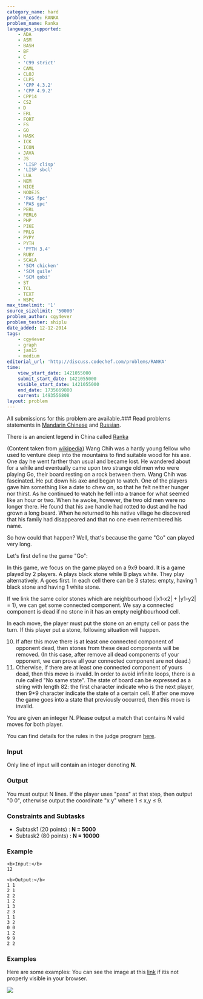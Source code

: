 ```yaml
---
category_name: hard
problem_code: RANKA
problem_name: Ranka
languages_supported:
    - ADA
    - ASM
    - BASH
    - BF
    - C
    - 'C99 strict'
    - CAML
    - CLOJ
    - CLPS
    - 'CPP 4.3.2'
    - 'CPP 4.9.2'
    - CPP14
    - CS2
    - D
    - ERL
    - FORT
    - FS
    - GO
    - HASK
    - ICK
    - ICON
    - JAVA
    - JS
    - 'LISP clisp'
    - 'LISP sbcl'
    - LUA
    - NEM
    - NICE
    - NODEJS
    - 'PAS fpc'
    - 'PAS gpc'
    - PERL
    - PERL6
    - PHP
    - PIKE
    - PRLG
    - PYPY
    - PYTH
    - 'PYTH 3.4'
    - RUBY
    - SCALA
    - 'SCM chicken'
    - 'SCM guile'
    - 'SCM qobi'
    - ST
    - TCL
    - TEXT
    - WSPC
max_timelimit: '1'
source_sizelimit: '50000'
problem_author: cgy4ever
problem_tester: shiplu
date_added: 12-12-2014
tags:
    - cgy4ever
    - graph
    - jan15
    - medium
editorial_url: 'http://discuss.codechef.com/problems/RANKA'
time:
    view_start_date: 1421055000
    submit_start_date: 1421055000
    visible_start_date: 1421055000
    end_date: 1735669800
    current: 1493556808
layout: problem
---
```

All submissions for this problem are available.###  Read problems statements in [Mandarin Chinese](http://www.codechef.com/download/translated/JAN15/mandarin/RANKA.pdf) and [Russian](http://www.codechef.com/download/translated/JAN15/russian/RANKA.pdf).

There is an ancient legend in China called [Ranka](http://en.wikipedia.org/wiki/Ranka_(legend))

(Content taken from [wikipedia](http://en.wikipedia.org/wiki/Ranka_(legend))) 
Wang Chih was a hardy young fellow who used to venture deep into the mountains to find suitable wood for his axe.
One day he went farther than usual and became lost. He wandered about for a while and eventually came upon two strange old men
who were playing Go, their board resting on a rock between them. Wang Chih was fascinated. He put down his axe and began to watch.
One of the players gave him something like a date to chew on, so that he felt neither hunger nor thirst. As he continued to watch he
fell into a trance for what seemed like an hour or two. When he awoke, however, the two old men were no longer there.
He found that his axe handle had rotted to dust and he had grown a long beard. When he returned to his native village he discovered
that his family had disappeared and that no one even remembered his name.

So how could that happen? Well, that's because the game "Go" can played very long.

Let's first define the game "Go":

In this game, we focus on the game played on a 9x9 board. It is a game played by 2 players.
A plays black stone while B plays white. They play alternatively. A goes first.
In each cell there can be 3 states: empty, having 1 black stone and having 1 white stone.

If we link the same color stones which are neighbourhood (|x1-x2| + |y1-y2| = 1), we can get some connected component.
We say a connected component is dead if no stone in it has an empty neighbourhood cell.

In each move, the player must put the stone on an empty cell or pass the turn. If this player put a stone, following situation will
happen.


10. If after this move there is at least one connected component of opponent dead, then stones from these dead components
  will be removed. (In this case, after remove all dead components of your opponent, we can prove all your connected component are not dead.)
11. Otherwise, if there are at least one connected component of yours dead, then this move is invalid.
In order to avoid infinite loops, there is a rule called "No same state". The state of board can be expressed as a string with length 82:
the first character indicate who is the next player, then 9\*9 character indicate the state of a certain cell. If after one move the game
goes into a state that previously occurred, then this move is invalid.

You are given an integer N. Please output a match that contains N valid moves for both player.

You can find details for the rules in the judge program
[here](https://codechef_shared.s3.amazonaws.com/download/RANKA_JUDGE.cpp).

### Input

Only line of input will contain an integer denoting **N**.

### Output

You must output N lines.
If the player uses "pass" at that step, then output "0 0", otherwise output the coordinate "x y" where 1 ≤ x,y ≤ 9.

### Constraints and Subtasks

- Subtask1 (20 points) : **N = 5000**
- Subtask2 (80 points) : **N = 10000**

### Example

```
<b>Input:</b>
12

<b>Output:</b>
1 1
2 1
2 2
1 2
1 3
2 3
1 1
3 2
0 0
1 2
9 9
2 2

```
### Examples

Here are some examples: 
You can see the image at this [link](/download/extimages/dff1e253b0a327c9f60f79ec80e10fb1.png) if itis not properly visible in your browser.

![](/download/extimages/dff1e253b0a327c9f60f79ec80e10fb1.png)
